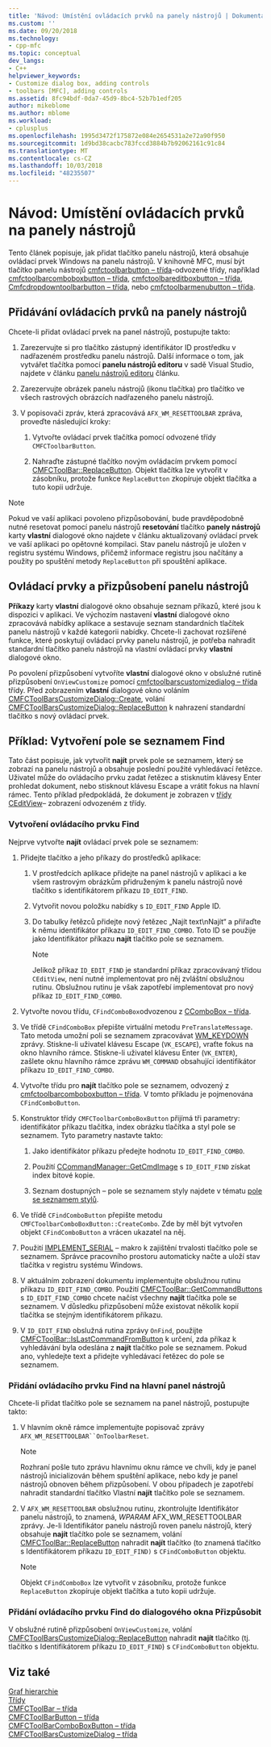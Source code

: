 ```yaml
---
title: 'Návod: Umístění ovládacích prvků na panely nástrojů | Dokumentace Microsoftu'
ms.custom: ''
ms.date: 09/20/2018
ms.technology:
- cpp-mfc
ms.topic: conceptual
dev_langs:
- C++
helpviewer_keywords:
- Customize dialog box, adding controls
- toolbars [MFC], adding controls
ms.assetid: 8fc94bdf-0da7-45d9-8bc4-52b7b1edf205
author: mikeblome
ms.author: mblome
ms.workload:
- cplusplus
ms.openlocfilehash: 1995d3472f175872e084e2654531a2e72a90f950
ms.sourcegitcommit: 1d9bd38cacbc783fccd3884b7b92062161c91c84
ms.translationtype: MT
ms.contentlocale: cs-CZ
ms.lasthandoff: 10/03/2018
ms.locfileid: "48235507"
---
```

# <a name="walkthrough-putting-controls-on-toolbars"></a>Návod: Umístění ovládacích prvků na panely nástrojů

Tento článek popisuje, jak přidat tlačítko panelu nástrojů, která obsahuje ovládací prvek Windows na panelu nástrojů. V knihovně MFC, musí být tlačítko panelu nástrojů [cmfctoolbarbutton – třída](../mfc/reference/cmfctoolbarbutton-class.md)-odvozené třídy, například [cmfctoolbarcomboboxbutton – třída](../mfc/reference/cmfctoolbarcomboboxbutton-class.md), [cmfctoolbareditboxbutton – třída](../mfc/reference/cmfctoolbareditboxbutton-class.md), [Cmfcdropdowntoolbarbutton – třída](../mfc/reference/cmfcdropdowntoolbarbutton-class.md), nebo [cmfctoolbarmenubutton – třída](../mfc/reference/cmfctoolbarmenubutton-class.md).

## <a name="adding-controls-to-toolbars"></a>Přidávání ovládacích prvků na panely nástrojů

Chcete-li přidat ovládací prvek na panel nástrojů, postupujte takto:

1. Zarezervujte si pro tlačítko zástupný identifikátor ID prostředku v nadřazeném prostředku panelu nástrojů. Další informace o tom, jak vytvářet tlačítka pomocí **panelu nástrojů editoru** v sadě Visual Studio, najdete v článku [panelu nástrojů editoru](../windows/toolbar-editor.md) článku.

1. Zarezervujte obrázek panelu nástrojů (ikonu tlačítka) pro tlačítko ve všech rastrových obrázcích nadřazeného panelu nástrojů.

1. V popisovači zpráv, která zpracovává `AFX_WM_RESETTOOLBAR` zpráva, proveďte následující kroky:

   1. Vytvořte ovládací prvek tlačítka pomocí odvozené třídy `CMFCToolbarButton`.

   1. Nahraďte zástupné tlačítko novým ovládacím prvkem pomocí [CMFCToolBar::ReplaceButton](../mfc/reference/cmfctoolbar-class.md#replacebutton). Objekt tlačítka lze vytvořit v zásobníku, protože funkce `ReplaceButton` zkopíruje objekt tlačítka a tuto kopii udržuje.

> [!NOTE]
>  Pokud ve vaší aplikaci povoleno přizpůsobování, bude pravděpodobně nutné resetovat pomocí panelu nástrojů **resetování** tlačítko **panely nástrojů** karty **vlastní** dialogové okno najdete v článku aktualizovaný ovládací prvek ve vaší aplikaci po opětovné kompilaci. Stav panelu nástrojů je uložen v registru systému Windows, přičemž informace registru jsou načítány a použity po spuštění metody `ReplaceButton` při spouštění aplikace.

## <a name="toolbar-controls-and-customization"></a>Ovládací prvky a přizpůsobení panelu nástrojů

**Příkazy** karty **vlastní** dialogové okno obsahuje seznam příkazů, které jsou k dispozici v aplikaci. Ve výchozím nastavení **vlastní** dialogové okno zpracovává nabídky aplikace a sestavuje seznam standardních tlačítek panelu nástrojů v každé kategorii nabídky. Chcete-li zachovat rozšířené funkce, které poskytují ovládací prvky panelu nástrojů, je potřeba nahradit standardní tlačítko panelu nástrojů na vlastní ovládací prvky **vlastní** dialogové okno.

Po povolení přizpůsobení vytvoříte **vlastní** dialogové okno v obslužné rutině přizpůsobení `OnViewCustomize` pomocí [cmfctoolbarscustomizedialog – třída](../mfc/reference/cmfctoolbarscustomizedialog-class.md) třídy. Před zobrazením **vlastní** dialogové okno voláním [CMFCToolBarsCustomizeDialog::Create](../mfc/reference/cmfctoolbarscustomizedialog-class.md#create), volání [CMFCToolBarsCustomizeDialog::ReplaceButton](../mfc/reference/cmfctoolbarscustomizedialog-class.md#replacebutton) k nahrazení standardní tlačítko s nový ovládací prvek.

## <a name="example-creating-a-find-combo-box"></a>Příklad: Vytvoření pole se seznamem Find

Tato část popisuje, jak vytvořit **najít** prvek pole se seznamem, který se zobrazí na panelu nástrojů a obsahuje poslední použité vyhledávací řetězce. Uživatel může do ovládacího prvku zadat řetězec a stisknutím klávesy Enter prohledat dokument, nebo stisknout klávesu Escape a vrátit fokus na hlavní rámec. Tento příklad předpokládá, že dokument je zobrazen v [třídy CEditView](../mfc/reference/ceditview-class.md)– zobrazení odvozeném z třídy.

### <a name="creating-the-find-control"></a>Vytvoření ovládacího prvku Find

Nejprve vytvořte **najít** ovládací prvek pole se seznamem:

1. Přidejte tlačítko a jeho příkazy do prostředků aplikace:

   1. V prostředcích aplikace přidejte na panel nástrojů v aplikaci a ke všem rastrovým obrázkům přidruženým k panelu nástrojů nové tlačítko s identifikátorem příkazu `ID_EDIT_FIND`.

   1. Vytvořit novou položku nabídky s `ID_EDIT_FIND` Apple ID.

   1. Do tabulky řetězců přidejte nový řetězec „Najít text\nNajít“ a přiřaďte k němu identifikátor příkazu `ID_EDIT_FIND_COMBO`. Toto ID se použije jako Identifikátor příkazu **najít** tlačítko pole se seznamem.

        > [!NOTE]
        > Jelikož příkaz `ID_EDIT_FIND` je standardní příkaz zpracovávaný třídou `CEditView`, není nutné implementovat pro něj zvláštní obslužnou rutinu.  Obslužnou rutinu je však zapotřebí implementovat pro nový příkaz `ID_EDIT_FIND_COMBO`.

1. Vytvořte novou třídu, `CFindComboBox`odvozenou z [CComboBox – třída](../mfc/reference/ccombobox-class.md).

1. Ve třídě `CFindComboBox` přepište virtuální metodu `PreTranslateMessage`. Tato metoda umožní poli se seznamem zpracovávat [WM_KEYDOWN](/windows/desktop/inputdev/wm-keydown) zprávy. Stiskne-li uživatel klávesu Escape (`VK_ESCAPE`), vraťte fokus na okno hlavního rámce. Stiskne-li uživatel klávesu Enter (`VK_ENTER`), zašlete oknu hlavního rámce zprávu `WM_COMMAND` obsahující identifikátor příkazu `ID_EDIT_FIND_COMBO`.

1. Vytvořte třídu pro **najít** tlačítko pole se seznamem, odvozený z [cmfctoolbarcomboboxbutton – třída](../mfc/reference/cmfctoolbarcomboboxbutton-class.md). V tomto příkladu je pojmenována `CFindComboButton`.

1. Konstruktor třídy `CMFCToolbarComboBoxButton` přijímá tři parametry: identifikátor příkazu tlačítka, index obrázku tlačítka a styl pole se seznamem. Tyto parametry nastavte takto:

   1. Jako identifikátor příkazu předejte hodnotu `ID_EDIT_FIND_COMBO`.

   1. Použití [CCommandManager::GetCmdImage](reference/internal-classes.md) s `ID_EDIT_FIND` získat index bitové kopie.

   1. Seznam dostupných – pole se seznamem styly najdete v tématu [pole se seznamem stylů](../mfc/reference/styles-used-by-mfc.md#combo-box-styles).

1. Ve třídě `CFindComboButton` přepište metodu `CMFCToolbarComboBoxButton::CreateCombo`. Zde by měl být vytvořen objekt `CFindComboButton` a vrácen ukazatel na něj.

1. Použití [IMPLEMENT_SERIAL](../mfc/reference/run-time-object-model-services.md#implement_serial) – makro k zajištění trvalosti tlačítko pole se seznamem. Správce pracovního prostoru automaticky načte a uloží stav tlačítka v registru systému Windows.

1. V aktuálním zobrazení dokumentu implementujte obslužnou rutinu příkazu `ID_EDIT_FIND_COMBO`. Použití [CMFCToolBar::GetCommandButtons](../mfc/reference/cmfctoolbar-class.md#getcommandbuttons) s `ID_EDIT_FIND_COMBO` chcete načíst všechny **najít** tlačítka pole se seznamem. V důsledku přizpůsobení může existovat několik kopií tlačítka se stejným identifikátorem příkazu.

1. V `ID_EDIT_FIND` obslužná rutina zprávy `OnFind`, použijte [CMFCToolBar::IsLastCommandFromButton](../mfc/reference/cmfctoolbar-class.md#islastcommandfrombutton) k určení, zda příkaz k vyhledávání byla odeslána z **najít** tlačítko pole se seznamem. Pokud ano, vyhledejte text a přidejte vyhledávací řetězec do pole se seznamem.

### <a name="adding-the-find-control-to-the-main-toolbar"></a>Přidání ovládacího prvku Find na hlavní panel nástrojů

Chcete-li přidat tlačítko pole se seznamem na panel nástrojů, postupujte takto:

1. V hlavním okně rámce implementujte popisovač zprávy `AFX_WM_RESETTOOLBAR``OnToolbarReset`.

    > [!NOTE]
    > Rozhraní pošle tuto zprávu hlavnímu oknu rámce ve chvíli, kdy je panel nástrojů inicializován během spuštění aplikace, nebo kdy je panel nástrojů obnoven během přizpůsobení. V obou případech je zapotřebí nahradit standardní tlačítko Vlastní **najít** tlačítko pole se seznamem.

1. V `AFX_WM_RESETTOOLBAR` obslužnou rutinu, zkontrolujte Identifikátor panelu nástrojů, to znamená, *WPARAM* AFX_WM_RESETTOOLBAR zprávy. Je-li Identifikátor panelu nástrojů roven panelu nástrojů, který obsahuje **najít** tlačítko pole se seznamem, volání [CMFCToolBar::ReplaceButton](../mfc/reference/cmfctoolbar-class.md#replacebutton) nahradit **najít** tlačítko (to znamená tlačítko s Identifikátorem příkazu `ID_EDIT_FIND)` s `CFindComboButton` objektu.

    > [!NOTE]
    > Objekt `CFindComboBox` lze vytvořit v zásobníku, protože funkce `ReplaceButton` zkopíruje objekt tlačítka a tuto kopii udržuje.

### <a name="adding-the-find-control-to-the-customize-dialog-box"></a>Přidání ovládacího prvku Find do dialogového okna Přizpůsobit

V obslužné rutině přizpůsobení `OnViewCustomize`, volání [CMFCToolBarsCustomizeDialog::ReplaceButton](../mfc/reference/cmfctoolbarscustomizedialog-class.md#replacebutton) nahradit **najít** tlačítko (tj. tlačítko s Identifikátorem příkazu `ID_EDIT_FIND`) s `CFindComboButton` objektu.

## <a name="see-also"></a>Viz také

[Graf hierarchie](../mfc/hierarchy-chart.md)<br/>
[Třídy](../mfc/reference/mfc-classes.md)<br/>
[CMFCToolBar – třída](../mfc/reference/cmfctoolbar-class.md)<br/>
[CMFCToolBarButton – třída](../mfc/reference/cmfctoolbarbutton-class.md)<br/>
[CMFCToolBarComboBoxButton – třída](../mfc/reference/cmfctoolbarcomboboxbutton-class.md)<br/>
[CMFCToolBarsCustomizeDialog – třída](../mfc/reference/cmfctoolbarscustomizedialog-class.md)
